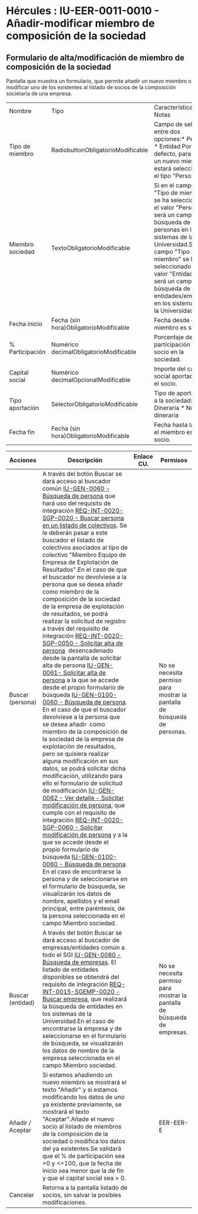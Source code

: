 # Hércules : IU\-EER\-0011\-0010 \- Añadir\-modificar miembro de composición de la sociedad



## Formulario de alta/modificación de miembro de composición de la sociedad

Pantalla que muestra un formulario, que permite añadir un nuevo miembro o modificar uno de los existentes al listado de socios de la composición societaria de una empresa.



|  | | |
| --- | --- | --- |
| Nombre | Tipo | Características / Notas |
| Tipo de miembro | RadiobuttonObligatorioModificable | Campo de selección entre dos opciones:* Persona * Entidad  Por defecto, para añadir un nuevo miembro, estará seleccionado el tipo "Persona". |
| Miembro sociedad | TextoObligatorioModificable | Si en el campo "Tipo de miembro" se ha seleccionado el valor "Persona", será un campo de búsqueda de personas en los sistemas de la Universidad.Si en el campo "Tipo de miembro" se ha seleccionado el valor "Entidad", será un campo de búsqueda de entidades/empresas en los sistemas de la Universidad. |
| Fecha inicio | Fecha (sin hora)ObligatorioModificable | Fecha desde que el miembro es socio. |
| % Participación | Numérico decimalObligatorioModificable | Porcentaje de participación del socio en la sociedad. |
| Capital social | Numérico decimalOpcionalModificable | Importe del capital social aportado por el socio. |
| Tipo aportación | SelectorObligatorioModificable | Tipo de aportación a la sociedad:* Dineraria * No dineraria |
| Fecha fin | Fecha (sin hora)ObligatorioModificable | Fecha hasta la que el miembro es socio. |



| Acciones | Descripción | Enlace CU. | Permisos |
| --- | --- | --- | --- |
| Buscar (persona) | A través del botón Buscar se dará acceso al buscador común [IU\-GEN\-0060 \- Búsqueda de persona](https://confluence.um.es/confluence/pages/viewpage.action?pageId=95489453 "https://confluence.um.es/confluence/pages/viewpage.action?pageId=95489453") que hará uso del requisito de integración [REQ\-INT\-0020\-SGP\-0020 \- Buscar persona en un listado de colectivos](https://confluence.um.es/confluence/display/HERCULES/REQ-INT-0020-SGP-0020+-+Buscar+persona+en+un+listado+de+colectivos "https://confluence.um.es/confluence/display/HERCULES/REQ-INT-0020-SGP-0020+-+Buscar+persona+en+un+listado+de+colectivos"). Se le deberán pasar a este buscador el listado de colectivos asociados al tipo de colectivo "Miembro Equipo de Empresa de Explotación de Resultados".En el caso de que el buscador no devolviese a la persona que se desea añadir como miembro de la composición de la sociedad de la empresa de explotación de resultados, se podrá realizar la solicitud de registro a través del requisito de integración [REQ\-INT\-0020\-SGP\-0050 \- Solicitar alta de persona](https://confluence.um.es/confluence/display/HERCULES/REQ-INT-0020-SGP-0050+-+Solicitar+alta+de+persona "https://confluence.um.es/confluence/display/HERCULES/REQ-INT-0020-SGP-0050+-+Solicitar+alta+de+persona")  desencadenado desde la pantalla de solicitar alta de persona [IU\-GEN\-0061\- Solicitar alta de persona](https://confluence.um.es/confluence/display/HERCULES/IU-GEN-0061-+Solicitar+alta+de+persona "https://confluence.um.es/confluence/display/HERCULES/IU-GEN-0061-+Solicitar+alta+de+persona") a la que se accede desde el propio formulario de búsqueda [IU\-GEN\-0100\-0060 \- Búsqueda de persona](https://confluence.um.es/confluence/pages/viewpage.action?pageId=95489453 "https://confluence.um.es/confluence/pages/viewpage.action?pageId=95489453"). En el caso de que el buscador devolviese a la persona que se desea añadir  como miembro de la composición de la sociedad de la empresa de explotación de resultados, pero se quisiera realizar alguna modificación en sus datos, se podrá solicitar dicha modificación, utilizando para ello el formulario de solicitud de modificación [IU\-GEN\-0062 \- Ver detalle \- Solicitar modificación de persona](https://confluence.um.es/confluence/pages/viewpage.action?pageId=108605529 "https://confluence.um.es/confluence/pages/viewpage.action?pageId=108605529"), que cumple con el requisito de integración [REQ\-INT\-0020\-SGP\-0060 \- Solicitar modificación de persona](https://confluence.um.es/confluence/pages/viewpage.action?pageId=108606269 "https://confluence.um.es/confluence/pages/viewpage.action?pageId=108606269") y a la que se accede desde el propio formulario de búsqueda [IU\-GEN\-0100\-0060 \- Búsqueda de persona](https://confluence.um.es/confluence/pages/viewpage.action?pageId=95489453 "https://confluence.um.es/confluence/pages/viewpage.action?pageId=95489453"). En el caso de encontrarse la persona y de seleccionarse en el formulario de búsqueda, se visualizarán los datos de nombre, apellidos y el email principal, entre paréntesis, de la persona seleccionada en el campo Miembro sociedad. |  | No se necesita permiso para mostrar la pantalla de búsqueda de personas. |
| Buscar (entidad) | A través del botón Buscar se dará acceso al buscador de empresas/entidades común a todo el SGI [IU\-GEN\-0080 \- Búsqueda de empresas](/hercules/sgi-sistema-de-gestion-de-investigacion/requisitos-y-analisis-funcional/analisis-funcional-sgi-hercules/gen-aspectos-generales/sha-buscadores-y-listados-comunes/iu-gen-0080-busqueda-de-empresas.md "/hercules/sgi-sistema-de-gestion-de-investigacion/requisitos-y-analisis-funcional/analisis-funcional-sgi-hercules/gen-aspectos-generales/sha-buscadores-y-listados-comunes/iu-gen-0080-busqueda-de-empresas.md"). El listado de entidades disponibles se obtendrá del requisito de integración [REQ\-INT\-0015\-SGEMP\-0020 \- Buscar empresa](/hercules/sgi-sistema-de-gestion-de-investigacion/requisitos-y-analisis-funcional/analisis-funcional-sgi-hercules/gen-aspectos-generales/int-requisitos-de-integracion/req-int-0015-sgemp-integracion-con-sistema-de-gestion-de-empresas/req-int-0015-sgemp-0020-buscar-empresa.md "/hercules/sgi-sistema-de-gestion-de-investigacion/requisitos-y-analisis-funcional/analisis-funcional-sgi-hercules/gen-aspectos-generales/int-requisitos-de-integracion/req-int-0015-sgemp-integracion-con-sistema-de-gestion-de-empresas/req-int-0015-sgemp-0020-buscar-empresa.md"), que realizará la búsqueda de entidades en los sistemas de la Universidad.En el caso de encontrarse la empresa y de seleccionarse en el formulario de búsqueda, se visualizarán los datos de nombre de la empresa seleccionada en el campo Miembro sociedad. |  | No se necesita permiso para mostrar la pantalla de búsqueda de empresas. |
| Añadir / Aceptar | Si estamos añadiendo un nuevo miembro se mostrará el texto "Añadir" y si estamos modificando los datos de uno ya existente previamente, se mostrará el texto "Aceptar".Añade el nuevo socio al listado de miembros de la composición de la sociedad o modifica los datos del ya existentes.Se validará que el % de participación sea \>0 y \<\=100, que la fecha de inicio sea menor que la de fin y que el capital social sea \> 0\. |  | EER\-EER\-E |
| Cancelar | Retorna a la pantalla listado de socios, sin salvar la posibles modificaciones. |  |  |




